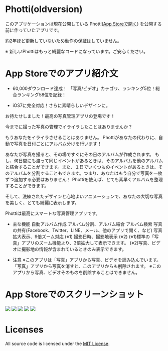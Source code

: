 # Photti(oldversion)

このアプリケーションは現在公開している Photti([App Storeで開く](https://itunes.apple.com/jp/app/photti/id892657316?mt=8)) を公開する前に作っていたアプリです。

約2年ほど更新していないため動作の保証はしていません。

※ 新しいPhottiはもっと綺麗なコードになっています。ご安心ください。



# App Storeでのアプリ紹介文

- 60,000ダウンロード達成！ 「写真/ビデオ」カテゴリ、ランキング5位！総合ランキング58位を記録！
* iOS7に完全対応！さらに素晴らしいデザインに。


お待たせしました！最高の写真管理アプリの登場です！


今までに撮った写真の管理でイライラしたことはありませんか？


もうあなたをイライラさせることはありません。
Phottiがあなたの代わりに、自動で写真を日付ごとにアルバム分けを行います！

あなたが写真を撮ると、その場ですぐにその日のアルバムが作成されます。
もし、何日間にも渡って同じイベントがあるときは、そのアルバムを他のアルバムと結合することができます。また、１日でいくつものイベントがあるときは、そのアルバムを分割することもできます。つまり、あなたはもう自分で写真を一枚ずつ追加する必要はありません！
Phottiを使えば、とても素早くアルバムを整理することができます。

そして、洗練されたデザインと心地よいアニメーションで、あなたの大切な写真を美しく、とても綺麗に表示します。


Phottiは最高にスマートな写真管理アプリです。
- 主な機能
自動アルバム作成
アルバム分割、アルバム結合
アルバム検索
写真の共有(Facebook、Twitter、LINE、メール、他のアプリで開く、など)
写真拡大表示、9倍ズーム対応 (※1)
撮影日時、撮影地表示 (※2)
(※1)標準の「写真」アプリのズーム機能より、3倍拡大して表示できます。
(※2)写真、ビデオに撮影地の情報が含まれているときのみ表示できます。


- 注意
※このアプリは「写真」アプリから写真、ビデオを読み込んでいます。「写真」アプリから写真を消すと、このアプリからも削除されます。
※このアプリから写真、ビデオそのものを削除することはできません。

# App Storeでのスクリーンショット
![](https://github.com/ifapmzadu6/Photti-oldversion/blob/master/screen568x568-1.jpeg)
![](https://github.com/ifapmzadu6/Photti-oldversion/blob/master/screen568x568-2.jpeg)
![](https://github.com/ifapmzadu6/Photti-oldversion/blob/master/screen568x568-3.jpeg)
![](https://github.com/ifapmzadu6/Photti-oldversion/blob/master/screen568x568-4.jpeg)
![](https://github.com/ifapmzadu6/Photti-oldversion/blob/master/screen568x568-5.jpeg)

# Licenses

All source code is licensed under the [MIT License](https://github.com/ifapmzadu6/Photti-oldversion/blob/master/LICENSE).
